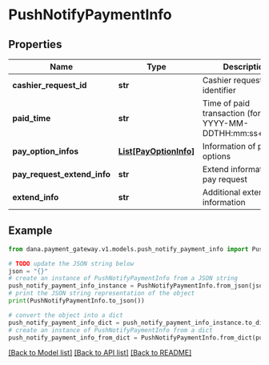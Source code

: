 # PushNotifyPaymentInfo


## Properties

Name | Type | Description | Notes
------------ | ------------- | ------------- | -------------
**cashier_request_id** | **str** | Cashier request identifier | 
**paid_time** | **str** | Time of paid transaction (format in YYYY-MM-DDTHH:mm:ss+07:00) | 
**pay_option_infos** | [**List[PayOptionInfo]**](PayOptionInfo.md) | Information of pay options | 
**pay_request_extend_info** | **str** | Extend information of pay request | [optional] 
**extend_info** | **str** | Additional extended information | [optional] 

## Example

```python
from dana.payment_gateway.v1.models.push_notify_payment_info import PushNotifyPaymentInfo

# TODO update the JSON string below
json = "{}"
# create an instance of PushNotifyPaymentInfo from a JSON string
push_notify_payment_info_instance = PushNotifyPaymentInfo.from_json(json)
# print the JSON string representation of the object
print(PushNotifyPaymentInfo.to_json())

# convert the object into a dict
push_notify_payment_info_dict = push_notify_payment_info_instance.to_dict()
# create an instance of PushNotifyPaymentInfo from a dict
push_notify_payment_info_from_dict = PushNotifyPaymentInfo.from_dict(push_notify_payment_info_dict)
```
[[Back to Model list]](../README.md#documentation-for-models) [[Back to API list]](../README.md#documentation-for-api-endpoints) [[Back to README]](../README.md)


